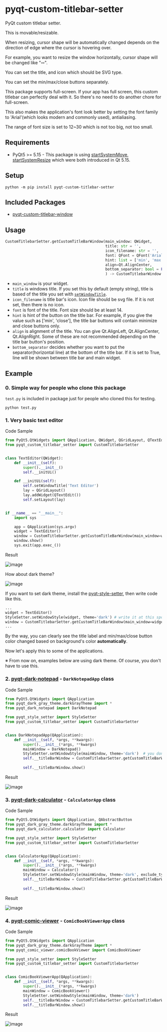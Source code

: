# pyqt-custom-titlebar-setter
PyQt custom titlebar setter.

This is movable/resizable. 

When resizing, cursor shape will be automatically changed depends on the direction of edge where the cursor is hovering over.

For example, you want to resize the window horizontally, cursor shape will be changed like "⇿".

You can set the title, and icon which should be SVG type.

You can set the min/max/close buttons separately.

This package supports full-screen. If your app has full screen, this custom titlebar can perfectly deal with it. So there's no need to do another chore for full-screen.

This also makes the application's font look better by setting the font family to 'Arial'(which looks modern and commonly used), antialiasing.

The range of font size is set to 12~30 which is not too big, not too small.

## Requirements
* PyQt5 >= 5.15 - This package is using <a href="https://doc.qt.io/qt-5/qwindow.html#startSystemMove">startSystemMove</a>, <a href="https://doc.qt.io/qt-5/qwindow.html#startSystemResize">startSystemResize</a> which were both introduced in Qt 5.15.

## Setup
`python -m pip install pyqt-custom-titlebar-setter`

## Included Packages
* <a href="https://github.com/yjg30737/pyqt-custom-titlebar-window.git">pyqt-custom-titlebar-window</a>

## Usage

```python
CustomTitlebarSetter.getCustomTitleBarWindow(main_window: QWidget, 
                                             title: str = '', 
                                             icon_filename: str = '',
                                             font: QFont = QFont('Arial', 14), 
                                             hint: list = ['min', 'max', 'close'],
                                             align=Qt.AlignCenter, 
                                             bottom_separator: bool = False
                                             ) -> CustomTitlebarWindow
```
* `main_window` is your widget.
* `title` is windows title. If you set this by default (empty string), title is based of the title you set with <a href="https://doc.qt.io/qt-5/qwidget.html#windowTitle-prop">`setWindowTitle`</a>.
* `icon_filename` is title bar's icon. Icon file should be svg file. If it is not set, then there is no icon.
* `font` is font of the title. Font size should be at least 14. 
* `hint` is hint of the button on the title bar. For example, if you give the value such as ['min', 'close'], the title bar buttons will contain minimize and close buttons only.
* `align` is alignment of the title. You can give Qt.AlignLeft, Qt.AlignCenter, Qt.AlignRight. Some of these are not recommended depending on the title bar button's position.
* `bottom_separator` decides whether you want to put the separator(horizontal line) at the bottom of the title bar. If it is set to True, line will be shown between title bar and main widget.

## Example
### 0. Simple way for people who clone this package

`test.py` is included in package just for people who cloned this for testing.

`python test.py`

### 1. Very basic text editor
Code Sample

```python
from PyQt5.QtWidgets import QApplication, QWidget, QGridLayout, QTextEdit
from pyqt_custom_titlebar_setter import CustomTitlebarSetter


class TextEditor(QWidget):
    def __init__(self):
        super().__init__()
        self.__initUi()

    def __initUi(self):
        self.setWindowTitle('Text Editor')
        lay = QGridLayout()
        lay.addWidget(QTextEdit())
        self.setLayout(lay)


if __name__ == "__main__":
    import sys

    app = QApplication(sys.argv)
    widget = TextEditor()
    window = CustomTitlebarSetter.getCustomTitleBarWindow(main_window=widget, icon_filename='dark-notepad.svg')
    window.show()
    sys.exit(app.exec_())
```

Result

![image](https://user-images.githubusercontent.com/55078043/167746119-c3715693-d7f9-4cb5-8c1c-76b3de372c3c.png)

How about dark theme?

![image](https://user-images.githubusercontent.com/55078043/167748426-adcc8b70-2778-4ccb-9fcf-26448a254e9f.png)

If you want to set dark theme, install the <a href="https://github.com/yjg30737/pyqt-style-setter.git">pyqt-style-setter</a>, then write code like this.

```python
...
widget = TextEditor()
StyleSetter.setWindowStyle(widget, theme='dark') # write it at this spot, BEFORE calling getCustomTitleBarWindow.
window = CustomTitlebarSetter.getCustomTitleBarWindow(main_window=widget, icon_filename='dark-notepad.svg')
...
```

By the way, you can clearly see the title label and min/max/close button color changed based on background's color <b>automatically</b>.


Now let's apply this to some of the applications.

※ From now on, examples below are using dark theme. Of course, you don't have to use this.
### 2. <a href="https://github.com/yjg30737/pyqt-dark-notepad.git">pyqt-dark-notepad</a> - `DarkNotepadApp` class
Code Sample

```python
from PyQt5.QtWidgets import QApplication
from pyqt_dark_gray_theme.darkGrayTheme import *
from pyqt_dark_notepad import DarkNotepad

from pyqt_style_setter import StyleSetter
from pyqt_custom_titlebar_setter import CustomTitlebarSetter


class DarkNotepadApp(QApplication):
    def __init__(self, *args, **kwargs):
        super().__init__(*args, **kwargs)
        mainWindow = DarkNotepad()
        StyleSetter.setWindowStyle(mainWindow, theme='dark')  # you don't need this. this is just for adding style.
        self.__titleBarWindow = CustomTitlebarSetter.getCustomTitleBarWindow(mainWindow,
                                                                             icon_filename='ico/dark-notepad.svg')
        self.__titleBarWindow.show()
```

Result

![image](https://user-images.githubusercontent.com/55078043/172275943-d69d9427-8972-47a2-a4db-54d3e884d105.png)

### 3. <a href="https://github.com/yjg30737/pyqt-dark-calculator.git">pyqt-dark-calculator</a> - `CalculatorApp` class
Code Sample

```python
from PyQt5.QtWidgets import QApplication, QAbstractButton
from pyqt_dark_gray_theme.darkGrayTheme import *
from pyqt_dark_calculator.calculator import Calculator

from pyqt_style_setter import StyleSetter
from pyqt_custom_titlebar_setter import CustomTitlebarSetter


class CalculatorApp(QApplication):
    def __init__(self, *args, **kwargs):
        super().__init__(*args, **kwargs)
        mainWindow = Calculator()
        StyleSetter.setWindowStyle(mainWindow, theme='dark', exclude_type_lst=[QAbstractButton])
        self.__titleBarWindow = CustomTitlebarSetter.getCustomTitleBarWindow(mainWindow,
                                                                             icon_filename='ico/calculator.svg')
        self.__titleBarWindow.show()
```

Result

![image](https://user-images.githubusercontent.com/55078043/172276222-6c5ffac6-da6c-4946-97a9-12cc0f1bf058.png)

### 4. <a href="https://github.com/yjg30737/pyqt-comic-viewer.git">pyqt-comic-viewer</a> - `ComicBookViewerApp` class
Code Sample

```python
from PyQt5.QtWidgets import QApplication
from pyqt_dark_gray_theme.darkGrayTheme import *
from pyqt_comic_viewer.comicBookViewer import ComicBookViewer

from pyqt_style_setter import StyleSetter
from pyqt_custom_titlebar_setter import CustomTitlebarSetter


class ComicBookViewerApp(QApplication):
    def __init__(self, *args, **kwargs):
        super().__init__(*args, **kwargs)
        mainWindow = ComicBookViewer()
        StyleSetter.setWindowStyle(mainWindow, theme='dark')
        self.__titleBarWindow = CustomTitlebarSetter.getCustomTitleBarWindow(mainWindow, icon_filename='ico/book.svg')
        self.__titleBarWindow.show()
```

Result

![image](https://user-images.githubusercontent.com/55078043/172276340-f390dc34-6bdf-4547-a70e-fca161d11e83.png)
